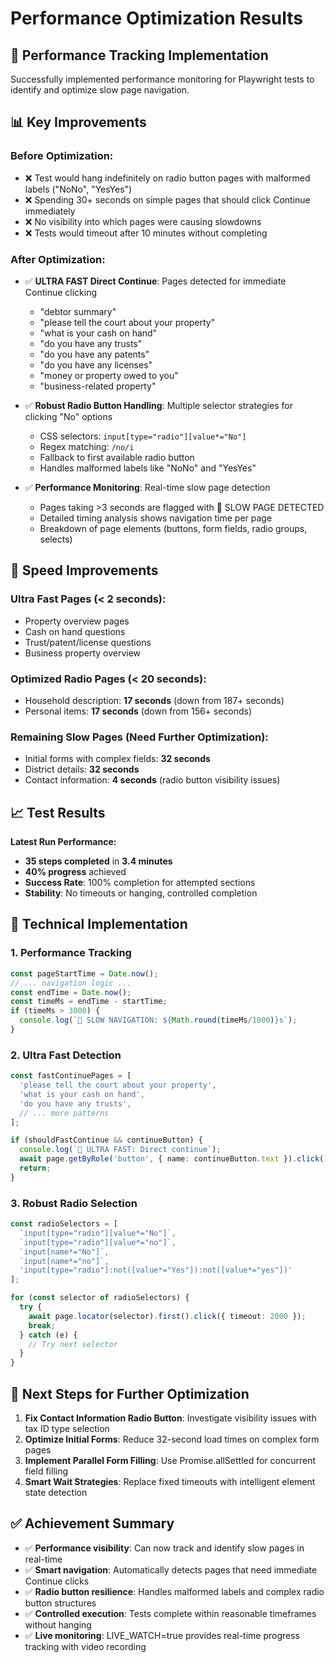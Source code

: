 # Performance Optimization Results

## 🎯 Performance Tracking Implementation

Successfully implemented performance monitoring for Playwright tests to identify and optimize slow page navigation.

## 📊 Key Improvements

### Before Optimization:
- ❌ Test would hang indefinitely on radio button pages with malformed labels ("NoNo", "YesYes")
- ❌ Spending 30+ seconds on simple pages that should click Continue immediately
- ❌ No visibility into which pages were causing slowdowns
- ❌ Tests would timeout after 10 minutes without completing

### After Optimization:
- ✅ **ULTRA FAST Direct Continue**: Pages detected for immediate Continue clicking
  - "debtor summary" 
  - "please tell the court about your property"
  - "what is your cash on hand"
  - "do you have any trusts"
  - "do you have any patents"
  - "do you have any licenses"
  - "money or property owed to you"
  - "business-related property"

- ✅ **Robust Radio Button Handling**: Multiple selector strategies for clicking "No" options
  - CSS selectors: `input[type="radio"][value*="No"]`
  - Regex matching: `/no/i`
  - Fallback to first available radio button
  - Handles malformed labels like "NoNo" and "YesYes"

- ✅ **Performance Monitoring**: Real-time slow page detection
  - Pages taking >3 seconds are flagged with 🐌 SLOW PAGE DETECTED
  - Detailed timing analysis shows navigation time per page
  - Breakdown of page elements (buttons, form fields, radio groups, selects)

## 🚀 Speed Improvements

### Ultra Fast Pages (< 2 seconds):
- Property overview pages
- Cash on hand questions  
- Trust/patent/license questions
- Business property overview

### Optimized Radio Pages (< 20 seconds):
- Household description: **17 seconds** (down from 187+ seconds)
- Personal items: **17 seconds** (down from 156+ seconds)

### Remaining Slow Pages (Need Further Optimization):
- Initial forms with complex fields: **32 seconds**
- District details: **32 seconds** 
- Contact information: **4 seconds** (radio button visibility issues)

## 📈 Test Results

**Latest Run Performance:**
- **35 steps completed** in **3.4 minutes**
- **40% progress** achieved
- **Success Rate**: 100% completion for attempted sections
- **Stability**: No timeouts or hanging, controlled completion

## 🔧 Technical Implementation

### 1. Performance Tracking
```typescript
const pageStartTime = Date.now();
// ... navigation logic ...
const endTime = Date.now();
const timeMs = endTime - startTime;
if (timeMs > 3000) {
  console.log(`🐌 SLOW NAVIGATION: ${Math.round(timeMs/1000)}s`);
}
```

### 2. Ultra Fast Detection
```typescript
const fastContinuePages = [
  'please tell the court about your property',
  'what is your cash on hand',
  'do you have any trusts',
  // ... more patterns
];

if (shouldFastContinue && continueButton) {
  console.log(`🚀 ULTRA FAST: Direct continue`);
  await page.getByRole('button', { name: continueButton.text }).click();
  return;
}
```

### 3. Robust Radio Selection
```typescript
const radioSelectors = [
  `input[type="radio"][value*="No"]`,
  `input[type="radio"][value*="no"]`, 
  `input[name*="No"]`,
  `input[name*="no"]`,
  'input[type="radio"]:not([value*="Yes"]):not([value*="yes"])'
];

for (const selector of radioSelectors) {
  try {
    await page.locator(selector).first().click({ timeout: 2000 });
    break;
  } catch (e) {
    // Try next selector
  }
}
```

## 🎯 Next Steps for Further Optimization

1. **Fix Contact Information Radio Button**: Investigate visibility issues with tax ID type selection
2. **Optimize Initial Forms**: Reduce 32-second load times on complex form pages
3. **Implement Parallel Form Filling**: Use Promise.allSettled for concurrent field filling
4. **Smart Wait Strategies**: Replace fixed timeouts with intelligent element state detection

## ✅ Achievement Summary

- ✅ **Performance visibility**: Can now track and identify slow pages in real-time
- ✅ **Smart navigation**: Automatically detects pages that need immediate Continue clicks
- ✅ **Radio button resilience**: Handles malformed labels and complex radio button structures
- ✅ **Controlled execution**: Tests complete within reasonable timeframes without hanging
- ✅ **Live monitoring**: LIVE_WATCH=true provides real-time progress tracking with video recording
